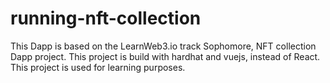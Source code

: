 # running-nft-collection

This Dapp is based on the LearnWeb3.io track Sophomore, NFT collection Dapp project. 
This project is build with hardhat and vuejs, instead of React. This project is used for learning purposes.
